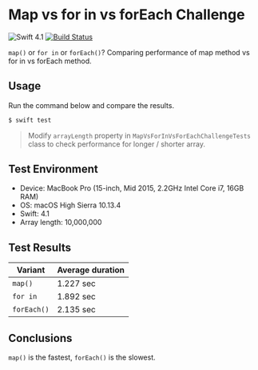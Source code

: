 # Map vs for in vs forEach Challenge

![Swift 4.1](https://img.shields.io/badge/Swift-4.1-orange.svg)
[![Build Status](https://travis-ci.org/albinekcom/MapVsForInVsForEachChallenge.svg?branch=master)](https://travis-ci.org/albinekcom/MapVsForInVsForEachChallenge)

`map()` or `for in` or `forEach()`? Comparing performance of map method vs for in vs forEach method.


## Usage

Run the command below and compare the results.

```bash
$ swift test
```

> Modify `arrayLength` property in `MapVsForInVsForEachChallengeTests` class to check performance for longer / shorter array.


## Test Environment

- Device: MacBook Pro (15-inch, Mid 2015, 2.2GHz Intel Core i7, 16GB RAM)
- OS: macOS High Sierra 10.13.4
- Swift: 4.1
- Array length: 10,000,000


## Test Results

| Variant     | Average duration |
|-------------|------------------|
| `map()`     | 1.227 sec        |
| `for in`    | 1.892 sec        |
| `forEach()` | 2.135 sec        |


## Conclusions

`map()` is the fastest, `forEach()` is the slowest.
